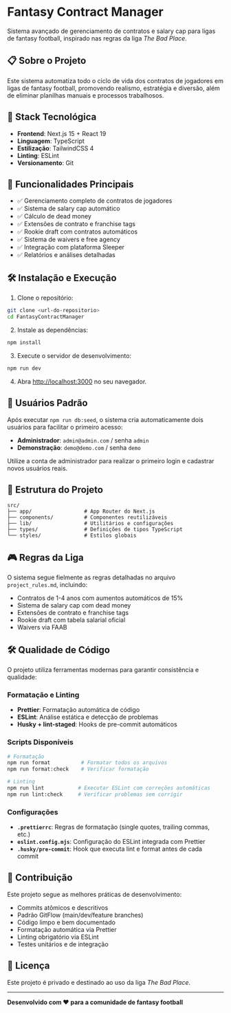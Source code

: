 # Fantasy Contract Manager

Sistema avançado de gerenciamento de contratos e salary cap para ligas de fantasy football, inspirado nas regras da liga _The Bad Place_.

## 📋 Sobre o Projeto

Este sistema automatiza todo o ciclo de vida dos contratos de jogadores em ligas de fantasy football, promovendo realismo, estratégia e diversão, além de eliminar planilhas manuais e processos trabalhosos.

## 🚀 Stack Tecnológica

- **Frontend**: Next.js 15 + React 19
- **Linguagem**: TypeScript
- **Estilização**: TailwindCSS 4
- **Linting**: ESLint
- **Versionamento**: Git

## 🎯 Funcionalidades Principais

- ✅ Gerenciamento completo de contratos de jogadores
- ✅ Sistema de salary cap automático
- ✅ Cálculo de dead money
- ✅ Extensões de contrato e franchise tags
- ✅ Rookie draft com contratos automáticos
- ✅ Sistema de waivers e free agency
- ✅ Integração com plataforma Sleeper
- ✅ Relatórios e análises detalhadas

## 🛠️ Instalação e Execução

1. Clone o repositório:

```bash
git clone <url-do-repositorio>
cd FantasyContractManager
```

2. Instale as dependências:

```bash
npm install
```

3. Execute o servidor de desenvolvimento:

```bash
npm run dev
```

4. Abra [http://localhost:3000](http://localhost:3000) no seu navegador.

## 👥 Usuários Padrão

Após executar `npm run db:seed`, o sistema cria automaticamente dois usuários
para facilitar o primeiro acesso:

- **Administrador**: `admin@admin.com` / senha `admin`
- **Demonstração**: `demo@demo.com` / senha `demo`

Utilize a conta de administrador para realizar o primeiro login e cadastrar
novos usuários reais.

## 📁 Estrutura do Projeto

```
src/
├── app/                 # App Router do Next.js
├── components/          # Componentes reutilizáveis
├── lib/                 # Utilitários e configurações
├── types/               # Definições de tipos TypeScript
└── styles/              # Estilos globais
```

## 🎮 Regras da Liga

O sistema segue fielmente as regras detalhadas no arquivo `project_rules.md`, incluindo:

- Contratos de 1-4 anos com aumentos automáticos de 15%
- Sistema de salary cap com dead money
- Extensões de contrato e franchise tags
- Rookie draft com tabela salarial oficial
- Waivers via FAAB

## 🛠️ Qualidade de Código

O projeto utiliza ferramentas modernas para garantir consistência e qualidade:

### **Formatação e Linting**

- **Prettier**: Formatação automática de código
- **ESLint**: Análise estática e detecção de problemas
- **Husky + lint-staged**: Hooks de pre-commit automáticos

### **Scripts Disponíveis**

```bash
# Formatação
npm run format          # Formatar todos os arquivos
npm run format:check    # Verificar formatação

# Linting
npm run lint           # Executar ESLint com correções automáticas
npm run lint:check     # Verificar problemas sem corrigir
```

### **Configurações**

- **`.prettierrc`**: Regras de formatação (single quotes, trailing commas, etc.)
- **`eslint.config.mjs`**: Configuração do ESLint integrada com Prettier
- **`.husky/pre-commit`**: Hook que executa lint e format antes de cada commit

## 🤝 Contribuição

Este projeto segue as melhores práticas de desenvolvimento:

- Commits atômicos e descritivos
- Padrão GitFlow (main/dev/feature branches)
- Código limpo e bem documentado
- Formatação automática via Prettier
- Linting obrigatório via ESLint
- Testes unitários e de integração

## 📄 Licença

Este projeto é privado e destinado ao uso da liga _The Bad Place_.

---

**Desenvolvido com ❤️ para a comunidade de fantasy football**
